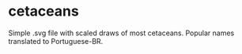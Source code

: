 # cetaceans
Simple .svg file with scaled draws of most cetaceans. Popular names translated to Portuguese-BR. 
